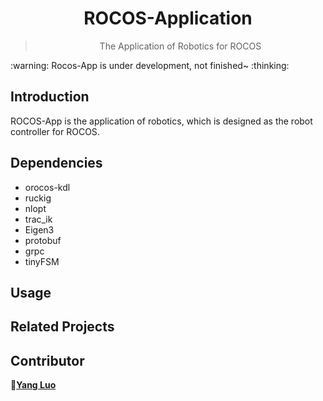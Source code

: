 <!--
 Copyright (c) 2021 'Yang Luo, luoyang@sia.cn'

 This software is released under the MIT License.
 https://opensource.org/licenses/MIT
-->

<div align="center">
  <h1>ROCOS-Application</h1>
  <blockquote>The Application of Robotics for ROCOS </blockquote>
</div>
:warning: Rocos-App is under development, not finished~ :thinking:

## Introduction

ROCOS-App is the application of robotics, which is designed as the robot controller for ROCOS. 



## Dependencies

- orocos-kdl
- ruckig
- nlopt
- trac_ik
- Eigen3
- protobuf
- grpc
- tinyFSM



## Usage





## Related Projects



## Contributor

:bust_in_silhouette:[**Yang Luo**](mailto:luoyang@sia.cn)

